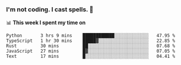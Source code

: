 ### I'm not coding. I cast spells. 🎩

📊 **This week I spent my time on**
<!--START_SECTION:waka-->
```text
Python       3 hrs 9 mins    ████████████░░░░░░░░░░░░░   47.95 % 
TypeScript   1 hr 30 mins    █████▓░░░░░░░░░░░░░░░░░░░   22.85 % 
Rust         30 mins         ██░░░░░░░░░░░░░░░░░░░░░░░   07.68 % 
JavaScript   27 mins         █▓░░░░░░░░░░░░░░░░░░░░░░░   07.05 % 
Text         17 mins         █░░░░░░░░░░░░░░░░░░░░░░░░   04.41 % 
```
<!--END_SECTION:waka-->
